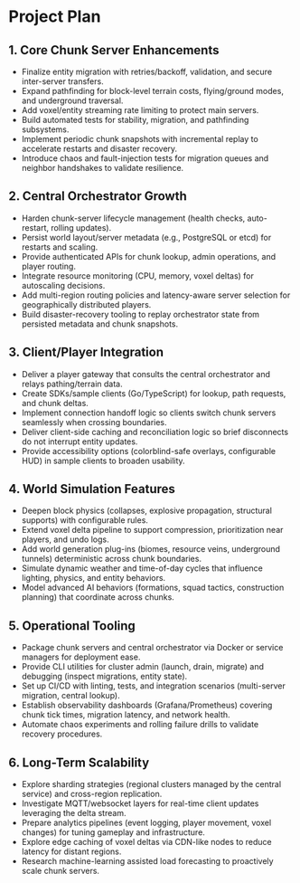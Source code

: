 # Project Plan

## 1. Core Chunk Server Enhancements

- Finalize entity migration with retries/backoff, validation, and secure inter-server transfers.
- Expand pathfinding for block-level terrain costs, flying/ground modes, and underground traversal.
- Add voxel/entity streaming rate limiting to protect main servers.
- Build automated tests for stability, migration, and pathfinding subsystems.
- Implement periodic chunk snapshots with incremental replay to accelerate restarts and disaster recovery.
- Introduce chaos and fault-injection tests for migration queues and neighbor handshakes to validate resilience.

## 2. Central Orchestrator Growth

- Harden chunk-server lifecycle management (health checks, auto-restart, rolling updates).
- Persist world layout/server metadata (e.g., PostgreSQL or etcd) for restarts and scaling.
- Provide authenticated APIs for chunk lookup, admin operations, and player routing.
- Integrate resource monitoring (CPU, memory, voxel deltas) for autoscaling decisions.
- Add multi-region routing policies and latency-aware server selection for geographically distributed players.
- Build disaster-recovery tooling to replay orchestrator state from persisted metadata and chunk snapshots.

## 3. Client/Player Integration

- Deliver a player gateway that consults the central orchestrator and relays pathing/terrain data.
- Create SDKs/sample clients (Go/TypeScript) for lookup, path requests, and chunk deltas.
- Implement connection handoff logic so clients switch chunk servers seamlessly when crossing boundaries.
- Deliver client-side caching and reconciliation logic so brief disconnects do not interrupt entity updates.
- Provide accessibility options (colorblind-safe overlays, configurable HUD) in sample clients to broaden usability.

## 4. World Simulation Features

- Deepen block physics (collapses, explosive propagation, structural supports) with configurable rules.
- Extend voxel delta pipeline to support compression, prioritization near players, and undo logs.
- Add world generation plug-ins (biomes, resource veins, underground tunnels) deterministic across chunk boundaries.
- Simulate dynamic weather and time-of-day cycles that influence lighting, physics, and entity behaviors.
- Model advanced AI behaviors (formations, squad tactics, construction planning) that coordinate across chunks.

## 5. Operational Tooling

- Package chunk servers and central orchestrator via Docker or service managers for deployment ease.
- Provide CLI utilities for cluster admin (launch, drain, migrate) and debugging (inspect migrations, entity state).
- Set up CI/CD with linting, tests, and integration scenarios (multi-server migration, central lookup).
- Establish observability dashboards (Grafana/Prometheus) covering chunk tick times, migration latency, and network health.
- Automate chaos experiments and rolling failure drills to validate recovery procedures.

## 6. Long-Term Scalability

- Explore sharding strategies (regional clusters managed by the central service) and cross-region replication.
- Investigate MQTT/websocket layers for real-time client updates leveraging the delta stream.
- Prepare analytics pipelines (event logging, player movement, voxel changes) for tuning gameplay and infrastructure.
- Explore edge caching of voxel deltas via CDN-like nodes to reduce latency for distant regions.
- Research machine-learning assisted load forecasting to proactively scale chunk servers.

